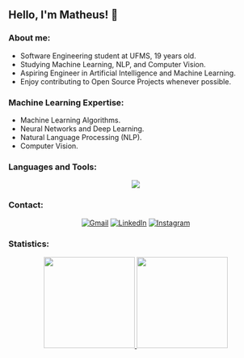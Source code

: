 ## Hello, I'm Matheus! 👋

### About me:
- Software Engineering student at UFMS, 19 years old.
- Studying Machine Learning, NLP, and Computer Vision.
- Aspiring Engineer in Artificial Intelligence and Machine Learning.
- Enjoy contributing to Open Source Projects whenever possible.

### Machine Learning Expertise:
- Machine Learning Algorithms.
- Neural Networks and Deep Learning.
- Natural Language Processing (NLP).
- Computer Vision.

### Languages and Tools:

<p align="center">
  <a href="https://skillicons.dev">
    <img src="https://skillicons.dev/icons?i=tensorflow,pytorch,sklearn,opencv,py,gcp,java,spring,c,cpp,ts,r,nodejs,js,express,npm,bash,azure,aws,selenium,git,kubernetes,docker,postgres,mongodb,mysql,postman,regex,kali,ubuntu,gitlab,md"/>
  </a>
</p>

### Contact:
<div align="center">

  [![Gmail](https://img.shields.io/badge/-Gmail-%23333?style=for-the-badge&logo=gmail&logoColor=white)](mailto:vinicius.matheus@ufms.br)
  [![LinkedIn](https://img.shields.io/badge/-LinkedIn-%230077B5?style=for-the-badge&logo=linkedin&logoColor=white)](https://www.linkedin.com/in/matheus-vinicius-da-silva-de-oliveira-3738851b8)
  [![Instagram](https://img.shields.io/badge/-Instagram-%23E4405F?style=for-the-badge&logo=instagram&logoColor=white)](https://www.instagram.com/matheus_sainth/)
</div>

### Statistics:
<div align="center">
  <a href="https://github.com/Neural-Matheus">
    <img height="180em" src="https://github-readme-stats.vercel.app/api?username=Neural-Matheus&show_icons=true&theme=radical&include_all_commits=true&count_private=true&bg_color=0D1117&title_color=05B6E2&text_color=FFFFFF"/>
    <img height="180em" src="https://github-readme-stats.vercel.app/api/top-langs/?username=Neural-Matheus&layout=compact&langs_count=7&theme=radical&bg_color=0D1117&title_color=05B6E2&text_color=FFFFFF"/>
  </a>
</div>

